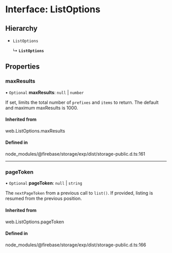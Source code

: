 # Interface: ListOptions

## Hierarchy

- `ListOptions`

  ↳ **`ListOptions`**

## Properties

### maxResults

• `Optional` **maxResults**: ``null`` \| `number`

If set, limits the total number of `prefixes` and `items` to return.
The default and maximum maxResults is 1000.

#### Inherited from

web.ListOptions.maxResults

#### Defined in

node_modules/@firebase/storage/exp/dist/storage-public.d.ts:161

___

### pageToken

• `Optional` **pageToken**: ``null`` \| `string`

The `nextPageToken` from a previous call to `list()`. If provided,
listing is resumed from the previous position.

#### Inherited from

web.ListOptions.pageToken

#### Defined in

node_modules/@firebase/storage/exp/dist/storage-public.d.ts:166
